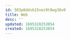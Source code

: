 ```yaml
---
id: 503p8ddsb15nei9t0wg38v0
title: Web
desc: ''
updated: 1695328253854
created: 1695328253854
---
```

